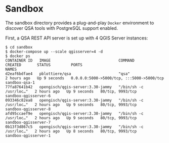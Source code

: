# Sandbox

The sandbox directory provides a plug-and-play `Docker` environment to discover
QSA tools with PostgreSQL support enabled.


First, a QSA REST API server is set up with 4 QGIS Server instances:

```` shell
$ cd sandbox
$ docker-compose up --scale qgisserver=4 -d
$ docker ps
CONTAINER ID   IMAGE                              COMMAND                  CREATED       STATUS         PORTS                                       NAMES
d2eaf6bdfae4   pblottiere/qsa                     "qsa"                    2 hours ago   Up 9 seconds   0.0.0.0:5000->5000/tcp, :::5000->5000/tcp   sandbox-qsa-1
77fa87641b42   opengisch/qgis-server:3.30-jammy   "/bin/sh -c /usr/loc…"   2 hours ago   Up 9 seconds   80/tcp, 9993/tcp                            sandbox-qgisserver-6
093346c82ea8   opengisch/qgis-server:3.30-jammy   "/bin/sh -c /usr/loc…"   2 hours ago   Up 9 seconds   80/tcp, 9993/tcp                            sandbox-qgisserver-8
afd95ccaef9e   opengisch/qgis-server:3.30-jammy   "/bin/sh -c /usr/loc…"   2 hours ago   Up 9 seconds   80/tcp, 9993/tcp                            sandbox-qgisserver-7
0b13f3d867c5   opengisch/qgis-server:3.30-jammy   "/bin/sh -c /usr/loc…"   2 hours ago   Up 8 seconds   80/tcp, 9993/tcp                            sandbox-qgisserver-1
````
